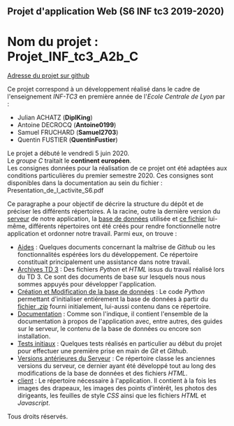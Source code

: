 ## Projet d'application Web (S6 INF tc3 2019-2020)
# Nom du projet : Projet_INF_tc3_A2b_C

[Adresse du projet sur github](https://github.com/QuentinFustier/Projet_INF_tc3_A2b_C)

Ce projet correspond à un développement réalisé dans le cadre de l'enseignement *INF-TC3* en première année de l'*Ecole Centrale de Lyon* par :

* Julian ACHATZ (**DiplKing**)
* Antoine DECROCQ (**Antoine0199**)
* Samuel FRUCHARD (**Samuel2703**)
* Quentin FUSTIER (**QuentinFustier**)

Le projet a débuté le vendredi 5 juin 2020.  
Le *groupe C* traitait le **continent européen**.  
Les consignes données pour la réalisation de ce projet ont été adaptées aux conditions particulières du premier semestre 2020.
Ces consignes sont disponibles dans la documentation au sein du fichier : Presentation_de_l_activite_S6.pdf

Ce paragraphe a pour objectif de décrire la structure du dépôt et de préciser les différents répertoires.
A la racine, outre la dernière version du [serveur](TD5-s4.py) de notre application, la [base de données](pays.sqlite) utilisée et [ce fichier](README.md) lui-même,
différents répertoires ont été créés pour rendre fonctionnelle notre application et ordonner notre travail.
Parmi eux, on trouve :

* [Aides](https://github.com/QuentinFustier/Projet_INF_tc3_A2b_C/tree/master/Aides) : Quelques documents concernant la maîtrise de *Github* ou les fonctionnalités espérées lors du développement. Ce répertoire constituait principalement une assistance dans notre travail.
* [Archives TD 3](https://github.com/QuentinFustier/Projet_INF_tc3_A2b_C/tree/master/Archives%20TD%203) : Des fichiers *Python* et *HTML* issus du travail réalisé lors du TD 3. Ce sont des documents de base sur lesquels nous nous sommes appuyés pour développer l'application.
* [Création et Modification de la base de données](https://github.com/QuentinFustier/Projet_INF_tc3_A2b_C/tree/master/Cr%C3%A9ation%20et%20Modification%20de%20la%20base%20de%20donn%C3%A9es) : Le code *Python* permettant d'initialiser entiérement la base de données à partir du [fichier *.zip*](https://github.com/QuentinFustier/Projet_INF_tc3_A2b_C/blob/master/Cr%C3%A9ation%20et%20Modification%20de%20la%20base%20de%20donn%C3%A9es/europe.zip) fourni initialement, lui-aussi contenu dans ce répertoire.
* [Documentation](https://github.com/QuentinFustier/Projet_INF_tc3_A2b_C/tree/master/Documentation) : Comme son l'indique, il contient l'ensemble de la documentation à propos de l'application avec, entre autres, des guides sur le serveur, le contenu de la base de données ou encore son installation.
* [Tests initiaux](https://github.com/QuentinFustier/Projet_INF_tc3_A2b_C/tree/master/Tests%20initiaux) : Quelques tests réalisés en particulier au début du projet pour effectuer une première prise en main de *Git* et *Github*.
* [Versions antérieures du Serveur](https://github.com/QuentinFustier/Projet_INF_tc3_A2b_C/tree/master/Versions%20ant%C3%A9rieures%20du%20serveur) : Ce répertoire classe les anciennes versions du serveur, ce dernier ayant été développé tout au long des modifications de la base de données et des fichiers *HTML*.
* [client](https://github.com/QuentinFustier/Projet_INF_tc3_A2b_C/tree/master/client) : Le répertoire nécessaire à l'application. Il contient à la fois les images des drapeaux, les images des points d'intérêt, les photos des dirigeants, les feuilles de style *CSS* ainsi que les fichiers *HTML* et *Javascript*.

Tous droits réservés.